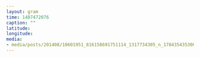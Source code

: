 ```yaml
---
layout: gram
time: 1407472076
caption: ""
latitude: 
longitude: 
media:
- media/posts/201408/10601951_816158691751114_1317734305_n_17843543530000351.jpg
---
```

